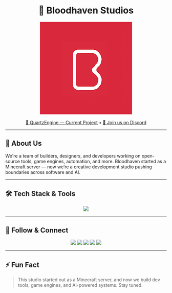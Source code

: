 <h1 align="center">🚀 Bloodhaven Studios</h1>
<p align="center">
  <img src="https://github.com/BloodhavenStudios/.github/blob/main/profile/logo.jpg" alt="Logo" />
</p>

<p align="center">
  <a href="https://github.com/BloodhavenStudios/QuartzEngine">💠 QuartzEngine — Current Project</a> •
  <a href="https://discord.gg/yourdiscord">💬 Join us on Discord</a>
</p>

---

## 🧠 About Us

We're a team of builders, designers, and developers working on open-source tools, game engines, automation, and more. Bloodhaven started as a Minecraft server — now we’re a creative development studio pushing boundaries across software and AI.

---

## 🛠️ Tech Stack & Tools

<p align="center">
  <img src="https://skillicons.dev/icons?i=py,ts,js,html,css,django,firebase,tailwind,nodejs,react,linux,git,github" />
</p>

---

## 📣 Follow & Connect

<p align="center">
  <a href="https://discord.gg/yourdiscord"><img src="https://img.shields.io/badge/Discord-5865F2?style=for-the-badge&logo=discord&logoColor=white" /></a>
  <a href="https://twitter.com/yourhandle"><img src="https://img.shields.io/badge/Twitter-1DA1F2?style=for-the-badge&logo=twitter&logoColor=white" /></a>
  <a href="https://instagram.com/yourhandle"><img src="https://img.shields.io/badge/Instagram-E1306C?style=for-the-badge&logo=instagram&logoColor=white" /></a>
  <a href="https://youtube.com/yourchannel"><img src="https://img.shields.io/badge/YouTube-FF0000?style=for-the-badge&logo=youtube&logoColor=white" /></a>
  <a href="https://tiktok.com/@yourhandle"><img src="https://img.shields.io/badge/TikTok-000000?style=for-the-badge&logo=tiktok&logoColor=white" /></a>
</p>

---

## ⚡ Fun Fact
> This studio started out as a Minecraft server, and now we build dev tools, game engines, and AI-powered systems. Stay tuned.